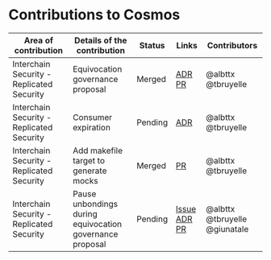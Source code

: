 # Contributions to Cosmos

|Area of contribution|Details of the contribution|Status|Links|Contributors
|-|-|-|-|-
|Interchain Security - Replicated Security|Equivocation governance proposal|Merged|[ADR](https://github.com/cosmos/interchain-security/pull/711) [PR](https://github.com/cosmos/interchain-security/pull/703)|@albttx @tbruyelle
|Interchain Security - Replicated Security|Consumer expiration|Pending|[ADR](https://github.com/cosmos/interchain-security/pull/712)|@albttx @tbruyelle
|Interchain Security - Replicated Security|Add makefile target to generate mocks|Merged|[PR](https://github.com/cosmos/interchain-security/pull/769)|@albttx @tbruyelle
|Interchain Security - Replicated Security|Pause unbondings during equivocation governance proposal|Pending|[Issue](https://github.com/cosmos/interchain-security/issues/747) [ADR](https://github.com/cosmos/interchain-security/pull/964) [PR](https://github.com/cosmos/interchain-security/pull/791)|@albttx @tbruyelle @giunatale
